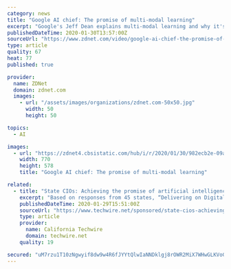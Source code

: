 ```yaml
---
category: news
title: "Google AI chief: The promise of multi-modal learning"
excerpt: "Google's Jeff Dean explains multi-modal learning and why it's the next big challenge for AI researchers. Read more: https://zd.net/2RWOWVq"
publishedDateTime: 2020-01-30T13:57:00Z
sourceUrl: "https://www.zdnet.com/video/google-ai-chief-the-promise-of-multi-modal-learning/"
type: article
quality: 67
heat: 77
published: true

provider:
  name: ZDNet
  domain: zdnet.com
  images:
    - url: "/assets/images/organizations/zdnet.com-50x50.jpg"
      width: 50
      height: 50

topics:
  - AI

images:
  - url: "https://zdnet4.cbsistatic.com/hub/i/r/2020/01/30/982ecb2e-09ab-44ee-a2e9-a132a038b050/thumbnail/770x578/79de21a8c75b1f253e83a6992a2be950/20200129-dean-steph.jpg"
    width: 770
    height: 578
    title: "Google AI chief: The promise of multi-modal learning"

related:
  - title: "State CIOs: Achieving the promise of artificial intelligence"
    excerpt: "Based on responses from 45 states, “Delivering on Digital Government: Achieving the Promise of Artificial Intelligence,” shows that state CIOs are taking an eyes-open approach toward AI and organizational, cultural, ethical and technological concerns. Topping the list of challenges is the need to overcome the restrictions of legacy IT ..."
    publishedDateTime: 2020-01-29T15:51:00Z
    sourceUrl: "https://www.techwire.net/sponsored/state-cios-achieving-the-promise-of-artificial-intelligence.html"
    type: article
    provider:
      name: California Techwire
      domain: techwire.net
    quality: 19

secured: "uM7rzu1T10zNgwyif8dw9w4R6fJYYtQlwIaNNDklgj8rOWR2MiX7WHwGLKVoGCcLVDoyGwAjJU2ziSq3OP1C3Szb2OerDpXW6S7yctJUo5O+GTgjr0UpMkuB5YEvhYIKTLkcIfBK+xZXa/Olh1RU7+K7NK8pGyVd9idhPMhlTCWH5vL/V2ZsbYo145HvT2klbDIvPDdvH2hZ04pkaqZ+Hg21vqIB2ENMz2Twg1mfd1KcOsagNgiDamzkN2voP1u1kHizLYNXB1+/fFstbDcHDOspqHD8QOFu/MyybIpZvZ8/R55BYx47syCIulEWuXjd4CZ0j0N78QMdPNZbsIy/dxOiKEWuVI6T1n2GXVNNY1Bz5WZuWqiL9GfwC0ixYntfnL2Efq1f3eZJavobbPF1q5U96n98Z0j5v3qAS5XQfmaC/Nlzh+ehvJUYhcolLbFuHAkVX7olvjE2Ia9zFJC7VMvfBqXq2RLeJvuqlFoxuK4=;Sp14cLaDmtpbFxD05orrpQ=="
---
```


